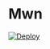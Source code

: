 # Mwn


[![Deploy](https://www.herokucdn.com/deploy/button.png)](https://dashboard.heroku.com/new?template=https://github.com/SakuraMUMU/Mwn)

